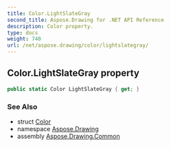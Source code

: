 ```yaml
---
title: Color.LightSlateGray
second_title: Aspose.Drawing for .NET API Reference
description: Color property. 
type: docs
weight: 740
url: /net/aspose.drawing/color/lightslategray/
---
```

## Color.LightSlateGray property

```csharp
public static Color LightSlateGray { get; }
```

### See Also

* struct [Color](../)
* namespace [Aspose.Drawing](../../color/)
* assembly [Aspose.Drawing.Common](../../../)


